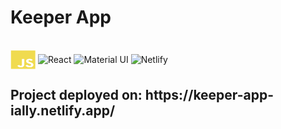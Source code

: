 <h1>Keeper App</h1>
<div style="display: inline_block"><br>
  <img align="center" alt="Js" height="30" width="40" src="https://raw.githubusercontent.com/devicons/devicon/master/icons/javascript/javascript-plain.svg">
  <img align="center" alt="React" height="30" width="40" src="https://cdn.jsdelivr.net/gh/devicons/devicon/icons/react/react-original.svg">
  <img align="center" alt="Material UI" height="30" width="40" src="https://cdn.jsdelivr.net/gh/devicons/devicon/icons/materialui/materialui-original.svg">
  <img align="center" alt="Netlify" height="100" width="100" src="https://download.logo.wine/logo/Netlify/Netlify-Logo.wine.png" />
</div>
<h2>Project deployed on: https://keeper-app-ially.netlify.app/</h2>
